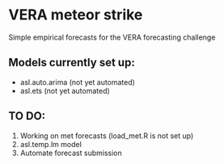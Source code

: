 # VERA meteor strike

Simple empirical forecasts for the VERA forecasting challenge

## Models currently set up:

-   asl.auto.arima (not yet automated)
-   asl.ets (not yet automated)

## TO DO:

1.  Working on met forecasts (load_met.R is not set up)
2.  asl.temp.lm model
3.  Automate forecast submission
